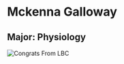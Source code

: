 # Mckenna Galloway

## Major: Physiology

<img class="markdownImage" src="./markdownAssetPath/Congrats-from-LBC.png" alt="Congrats From LBC"/>